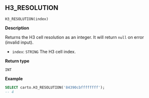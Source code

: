 ## H3_RESOLUTION

```sql:signature
H3_RESOLUTION(index)
```

**Description**

Returns the H3 cell resolution as an integer. It will return `null` on error (invalid input).

* `index`: `STRING` The H3 cell index.

**Return type**

`INT`

**Example**

```sql
SELECT carto.H3_RESOLUTION('84390cbffffffff');
-- 4
```

